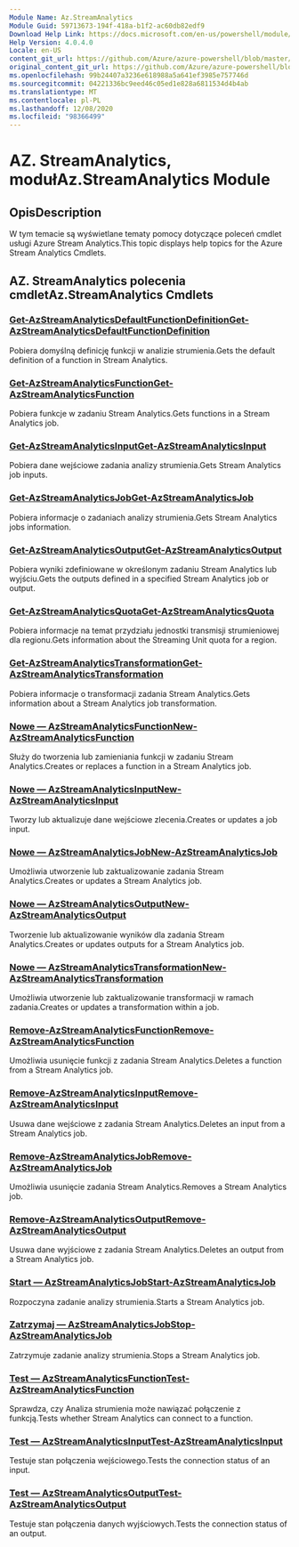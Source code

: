 ```yaml
---
Module Name: Az.StreamAnalytics
Module Guid: 59713673-194f-418a-b1f2-ac60db82edf9
Download Help Link: https://docs.microsoft.com/en-us/powershell/module/az.streamanalytics
Help Version: 4.0.4.0
Locale: en-US
content_git_url: https://github.com/Azure/azure-powershell/blob/master/src/StreamAnalytics/StreamAnalytics/help/Az.StreamAnalytics.md
original_content_git_url: https://github.com/Azure/azure-powershell/blob/master/src/StreamAnalytics/StreamAnalytics/help/Az.StreamAnalytics.md
ms.openlocfilehash: 99b24407a3236e618988a5a641ef3985e757746d
ms.sourcegitcommit: 04221336bc9eed46c05ed1e828a6811534d4b4ab
ms.translationtype: MT
ms.contentlocale: pl-PL
ms.lasthandoff: 12/08/2020
ms.locfileid: "98366499"
---
```

# <span data-ttu-id="b2d3b-101">AZ. StreamAnalytics, moduł</span><span class="sxs-lookup"><span data-stu-id="b2d3b-101">Az.StreamAnalytics Module</span></span>
## <span data-ttu-id="b2d3b-102">Opis</span><span class="sxs-lookup"><span data-stu-id="b2d3b-102">Description</span></span>
<span data-ttu-id="b2d3b-103">W tym temacie są wyświetlane tematy pomocy dotyczące poleceń cmdlet usługi Azure Stream Analytics.</span><span class="sxs-lookup"><span data-stu-id="b2d3b-103">This topic displays help topics for the Azure Stream Analytics Cmdlets.</span></span>

## <span data-ttu-id="b2d3b-104">AZ. StreamAnalytics polecenia cmdlet</span><span class="sxs-lookup"><span data-stu-id="b2d3b-104">Az.StreamAnalytics Cmdlets</span></span>
### [<span data-ttu-id="b2d3b-105">Get-AzStreamAnalyticsDefaultFunctionDefinition</span><span class="sxs-lookup"><span data-stu-id="b2d3b-105">Get-AzStreamAnalyticsDefaultFunctionDefinition</span></span>](Get-AzStreamAnalyticsDefaultFunctionDefinition.md)
<span data-ttu-id="b2d3b-106">Pobiera domyślną definicję funkcji w analizie strumienia.</span><span class="sxs-lookup"><span data-stu-id="b2d3b-106">Gets the default definition of a function in Stream Analytics.</span></span>

### [<span data-ttu-id="b2d3b-107">Get-AzStreamAnalyticsFunction</span><span class="sxs-lookup"><span data-stu-id="b2d3b-107">Get-AzStreamAnalyticsFunction</span></span>](Get-AzStreamAnalyticsFunction.md)
<span data-ttu-id="b2d3b-108">Pobiera funkcje w zadaniu Stream Analytics.</span><span class="sxs-lookup"><span data-stu-id="b2d3b-108">Gets functions in a Stream Analytics job.</span></span>

### [<span data-ttu-id="b2d3b-109">Get-AzStreamAnalyticsInput</span><span class="sxs-lookup"><span data-stu-id="b2d3b-109">Get-AzStreamAnalyticsInput</span></span>](Get-AzStreamAnalyticsInput.md)
<span data-ttu-id="b2d3b-110">Pobiera dane wejściowe zadania analizy strumienia.</span><span class="sxs-lookup"><span data-stu-id="b2d3b-110">Gets Stream Analytics job inputs.</span></span>

### [<span data-ttu-id="b2d3b-111">Get-AzStreamAnalyticsJob</span><span class="sxs-lookup"><span data-stu-id="b2d3b-111">Get-AzStreamAnalyticsJob</span></span>](Get-AzStreamAnalyticsJob.md)
<span data-ttu-id="b2d3b-112">Pobiera informacje o zadaniach analizy strumienia.</span><span class="sxs-lookup"><span data-stu-id="b2d3b-112">Gets Stream Analytics jobs information.</span></span>

### [<span data-ttu-id="b2d3b-113">Get-AzStreamAnalyticsOutput</span><span class="sxs-lookup"><span data-stu-id="b2d3b-113">Get-AzStreamAnalyticsOutput</span></span>](Get-AzStreamAnalyticsOutput.md)
<span data-ttu-id="b2d3b-114">Pobiera wyniki zdefiniowane w określonym zadaniu Stream Analytics lub wyjściu.</span><span class="sxs-lookup"><span data-stu-id="b2d3b-114">Gets the outputs defined in a specified Stream Analytics job or output.</span></span>

### [<span data-ttu-id="b2d3b-115">Get-AzStreamAnalyticsQuota</span><span class="sxs-lookup"><span data-stu-id="b2d3b-115">Get-AzStreamAnalyticsQuota</span></span>](Get-AzStreamAnalyticsQuota.md)
<span data-ttu-id="b2d3b-116">Pobiera informacje na temat przydziału jednostki transmisji strumieniowej dla regionu.</span><span class="sxs-lookup"><span data-stu-id="b2d3b-116">Gets information about the Streaming Unit quota for a region.</span></span>

### [<span data-ttu-id="b2d3b-117">Get-AzStreamAnalyticsTransformation</span><span class="sxs-lookup"><span data-stu-id="b2d3b-117">Get-AzStreamAnalyticsTransformation</span></span>](Get-AzStreamAnalyticsTransformation.md)
<span data-ttu-id="b2d3b-118">Pobiera informacje o transformacji zadania Stream Analytics.</span><span class="sxs-lookup"><span data-stu-id="b2d3b-118">Gets information about a Stream Analytics job transformation.</span></span>

### [<span data-ttu-id="b2d3b-119">Nowe — AzStreamAnalyticsFunction</span><span class="sxs-lookup"><span data-stu-id="b2d3b-119">New-AzStreamAnalyticsFunction</span></span>](New-AzStreamAnalyticsFunction.md)
<span data-ttu-id="b2d3b-120">Służy do tworzenia lub zamieniania funkcji w zadaniu Stream Analytics.</span><span class="sxs-lookup"><span data-stu-id="b2d3b-120">Creates or replaces a function in a Stream Analytics job.</span></span>

### [<span data-ttu-id="b2d3b-121">Nowe — AzStreamAnalyticsInput</span><span class="sxs-lookup"><span data-stu-id="b2d3b-121">New-AzStreamAnalyticsInput</span></span>](New-AzStreamAnalyticsInput.md)
<span data-ttu-id="b2d3b-122">Tworzy lub aktualizuje dane wejściowe zlecenia.</span><span class="sxs-lookup"><span data-stu-id="b2d3b-122">Creates or updates a job input.</span></span>

### [<span data-ttu-id="b2d3b-123">Nowe — AzStreamAnalyticsJob</span><span class="sxs-lookup"><span data-stu-id="b2d3b-123">New-AzStreamAnalyticsJob</span></span>](New-AzStreamAnalyticsJob.md)
<span data-ttu-id="b2d3b-124">Umożliwia utworzenie lub zaktualizowanie zadania Stream Analytics.</span><span class="sxs-lookup"><span data-stu-id="b2d3b-124">Creates or updates a Stream Analytics job.</span></span>

### [<span data-ttu-id="b2d3b-125">Nowe — AzStreamAnalyticsOutput</span><span class="sxs-lookup"><span data-stu-id="b2d3b-125">New-AzStreamAnalyticsOutput</span></span>](New-AzStreamAnalyticsOutput.md)
<span data-ttu-id="b2d3b-126">Tworzenie lub aktualizowanie wyników dla zadania Stream Analytics.</span><span class="sxs-lookup"><span data-stu-id="b2d3b-126">Creates or updates outputs for a Stream Analytics job.</span></span>

### [<span data-ttu-id="b2d3b-127">Nowe — AzStreamAnalyticsTransformation</span><span class="sxs-lookup"><span data-stu-id="b2d3b-127">New-AzStreamAnalyticsTransformation</span></span>](New-AzStreamAnalyticsTransformation.md)
<span data-ttu-id="b2d3b-128">Umożliwia utworzenie lub zaktualizowanie transformacji w ramach zadania.</span><span class="sxs-lookup"><span data-stu-id="b2d3b-128">Creates or updates a transformation within a job.</span></span>

### [<span data-ttu-id="b2d3b-129">Remove-AzStreamAnalyticsFunction</span><span class="sxs-lookup"><span data-stu-id="b2d3b-129">Remove-AzStreamAnalyticsFunction</span></span>](Remove-AzStreamAnalyticsFunction.md)
<span data-ttu-id="b2d3b-130">Umożliwia usunięcie funkcji z zadania Stream Analytics.</span><span class="sxs-lookup"><span data-stu-id="b2d3b-130">Deletes a function from a Stream Analytics job.</span></span>

### [<span data-ttu-id="b2d3b-131">Remove-AzStreamAnalyticsInput</span><span class="sxs-lookup"><span data-stu-id="b2d3b-131">Remove-AzStreamAnalyticsInput</span></span>](Remove-AzStreamAnalyticsInput.md)
<span data-ttu-id="b2d3b-132">Usuwa dane wejściowe z zadania Stream Analytics.</span><span class="sxs-lookup"><span data-stu-id="b2d3b-132">Deletes an input from a Stream Analytics job.</span></span>

### [<span data-ttu-id="b2d3b-133">Remove-AzStreamAnalyticsJob</span><span class="sxs-lookup"><span data-stu-id="b2d3b-133">Remove-AzStreamAnalyticsJob</span></span>](Remove-AzStreamAnalyticsJob.md)
<span data-ttu-id="b2d3b-134">Umożliwia usunięcie zadania Stream Analytics.</span><span class="sxs-lookup"><span data-stu-id="b2d3b-134">Removes a Stream Analytics job.</span></span>

### [<span data-ttu-id="b2d3b-135">Remove-AzStreamAnalyticsOutput</span><span class="sxs-lookup"><span data-stu-id="b2d3b-135">Remove-AzStreamAnalyticsOutput</span></span>](Remove-AzStreamAnalyticsOutput.md)
<span data-ttu-id="b2d3b-136">Usuwa dane wyjściowe z zadania Stream Analytics.</span><span class="sxs-lookup"><span data-stu-id="b2d3b-136">Deletes an output from a Stream Analytics job.</span></span>

### [<span data-ttu-id="b2d3b-137">Start — AzStreamAnalyticsJob</span><span class="sxs-lookup"><span data-stu-id="b2d3b-137">Start-AzStreamAnalyticsJob</span></span>](Start-AzStreamAnalyticsJob.md)
<span data-ttu-id="b2d3b-138">Rozpoczyna zadanie analizy strumienia.</span><span class="sxs-lookup"><span data-stu-id="b2d3b-138">Starts a Stream Analytics job.</span></span>

### [<span data-ttu-id="b2d3b-139">Zatrzymaj — AzStreamAnalyticsJob</span><span class="sxs-lookup"><span data-stu-id="b2d3b-139">Stop-AzStreamAnalyticsJob</span></span>](Stop-AzStreamAnalyticsJob.md)
<span data-ttu-id="b2d3b-140">Zatrzymuje zadanie analizy strumienia.</span><span class="sxs-lookup"><span data-stu-id="b2d3b-140">Stops a Stream Analytics job.</span></span>

### [<span data-ttu-id="b2d3b-141">Test — AzStreamAnalyticsFunction</span><span class="sxs-lookup"><span data-stu-id="b2d3b-141">Test-AzStreamAnalyticsFunction</span></span>](Test-AzStreamAnalyticsFunction.md)
<span data-ttu-id="b2d3b-142">Sprawdza, czy Analiza strumienia może nawiązać połączenie z funkcją.</span><span class="sxs-lookup"><span data-stu-id="b2d3b-142">Tests whether Stream Analytics can connect to a function.</span></span>

### [<span data-ttu-id="b2d3b-143">Test — AzStreamAnalyticsInput</span><span class="sxs-lookup"><span data-stu-id="b2d3b-143">Test-AzStreamAnalyticsInput</span></span>](Test-AzStreamAnalyticsInput.md)
<span data-ttu-id="b2d3b-144">Testuje stan połączenia wejściowego.</span><span class="sxs-lookup"><span data-stu-id="b2d3b-144">Tests the connection status of an input.</span></span>

### [<span data-ttu-id="b2d3b-145">Test — AzStreamAnalyticsOutput</span><span class="sxs-lookup"><span data-stu-id="b2d3b-145">Test-AzStreamAnalyticsOutput</span></span>](Test-AzStreamAnalyticsOutput.md)
<span data-ttu-id="b2d3b-146">Testuje stan połączenia danych wyjściowych.</span><span class="sxs-lookup"><span data-stu-id="b2d3b-146">Tests the connection status of an output.</span></span>

